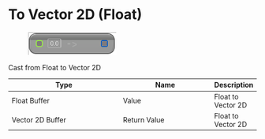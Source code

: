 # To Vector 2D (Float)

<div align="left" data-full-width="false">

<figure><img src="To_Vector_2D_(Float).png" alt=""><figcaption></figcaption></figure>

</div>

Cast from Float to Vector 2D

<table>
<thead><tr><th width="250">Type</th><th width="200">Name</th><th>Description</th></tr></thead>
<tbody>
<tr><td>Float Buffer</td><td>Value</td><td>Float to Vector 2D</td></tr>
<tr><td>Vector 2D Buffer</td><td>Return Value</td><td>Float to Vector 2D</td></tr>
</tbody>
</table>